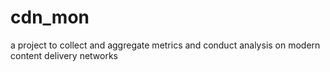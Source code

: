 cdn_mon
=======

a project to collect and aggregate metrics and conduct analysis on modern content delivery networks


